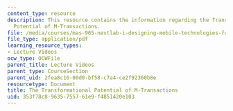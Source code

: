```yaml
---
content_type: resource
description: This resource contains the information regarding the Transformational
  Potential of M-Transactions.
file: /media/courses/mas-965-nextlab-i-designing-mobile-technologies-for-the-next-billion-users-fall-2008/353f78c89635755761e9f4851420e103_MITMAS_965F08_Lec20_ko.pdf
file_type: application/pdf
learning_resource_types:
- Lecture Videos
ocw_type: OCWFile
parent_title: Lecture Videos
parent_type: CourseSection
parent_uid: 2fea8c16-00d0-bf58-c7a4-ce2f92360b8e
resourcetype: Document
title: The Transformational Potential of M-Transactions
uid: 353f78c8-9635-7557-61e9-f4851420e103
---
```

